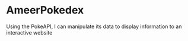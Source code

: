 # AmeerPokedex
Using the PokeAPI, I can manipulate its data to display information to an interactive website
